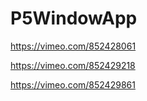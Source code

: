 # P5WindowApp

https://vimeo.com/852428061

https://vimeo.com/852429218

https://vimeo.com/852429861
